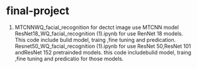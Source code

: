 # final-project
1. MTCNNWQ_facial_recognition for dectct image use MTCNN model
ResNet18_WQ_facial_recognition (1).ipynb for use RenNet 18 models. This code include bulid model, traing ,fine tuning and predication.
Resnet50_WQ_facial_recognition (1).ipynb for use ResNet 50,ResNet 101 andResNet 152 pretrainded models. this code includebulid model, traing ,fine tuning and predicatio
for those models.
